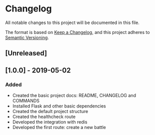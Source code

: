 # Changelog
All notable changes to this project will be documented in this file.

The format is based on [Keep a Changelog](https://keepachangelog.com/en/1.0.0/),
and this project adheres to [Semantic Versioning](https://semver.org/spec/v2.0.0.html).

## [Unreleased]

## [1.0.0] - 2019-05-02
### Added
- Created the basic project docs: README, CHANGELOG and COMMANDS
- Installed Flask and other basic dependencies
- Created the default project structure
- Created the healthcheck route
- Developed the integration with redis
- Developed the first route: create a new battle
